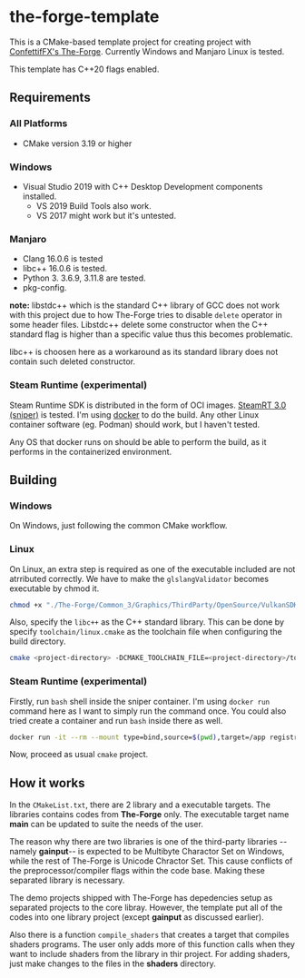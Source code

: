 # the-forge-template

This is a CMake-based template project for creating project with [ConfettifFX's The-Forge](https://github.com/ConfettiFX/The-Forge). 
Currently Windows and Manjaro Linux is tested.

This template has C++20 flags enabled.

## Requirements

### All Platforms

* CMake version 3.19 or higher

### Windows

* Visual Studio 2019 with C++ Desktop Development components installed.
  * VS 2019 Build Tools also work.
  * VS 2017 might work but it's untested.

### Manjaro

* Clang 16.0.6 is tested
* libc++ 16.0.6 is tested.
* Python 3. 3.6.9, 3.11.8 are tested.
* pkg-config.

**note:** libstdc++ which is the standard C++ library of GCC does not work with this project due to how The-Forge tries
to disable `delete` operator in some header files. Libstdc++ delete some constructor when the C++ standard flag is
higher than a specific value thus this becomes problematic.

libc++ is choosen here as a workaround as its standard library does not contain such deleted constructor.

### Steam Runtime (experimental)

Steam Runtime SDK is distributed in the form of OCI images. [SteamRT 3.0 (sniper)](https://gitlab.steamos.cloud/steamrt/sniper/sdk)
is tested. I'm using [docker](https://www.docker.com/) to do the build. Any other Linux container software (eg. Podman)
should work, but I haven't tested.

Any OS that docker runs on should be able to perform the build, as it performs in the containerized environment.

## Building

### Windows

On Windows, just following the common CMake workflow. 

### Linux
On Linux, an extra step is required as one of the executable included are not atrributed correctly. We have to
make the `glslangValidator` becomes executable by chmod it.

```sh
chmod +x "./The-Forge/Common_3/Graphics/ThirdParty/OpenSource/VulkanSDK/bin/Linux/glslangValidator"
```

Also, specify the `libc++` as the C++ standard library. This can be done by specify `toolchain/linux.cmake` as
the toolchain file when configuring the build directory.

```sh
cmake <project-directory> -DCMAKE_TOOLCHAIN_FILE=<project-directory>/toolchain/linux.cmake    
```

### Steam Runtime (experimental)

Firstly, run `bash` shell inside the sniper container. I'm using `docker run` command here as I want to simply run the command once.
You could also tried create a container and run `bash` inside there as well.

```sh
docker run -it --rm --mount type=bind,source=$(pwd),target=/app registry.gitlab.steamos.cloud/steamrt/sniper/sdk bash
```

Now, proceed as usual `cmake` project.

## How it works

In the `CMakeList.txt`, there are 2 library and a executable targets. The libraries contains codes from **The-Forge**
only. The executable target name **main** can be updated to suite the needs of the user.

The reason why there are two libraries is one of the third-party libraries -- namely **gainput**-- is expected to be
Multibyte Charactor Set on Windows, while the rest of The-Forge is Unicode Chractor Set. This cause conflicts
of the preprocessor/compiler flags within the code base. Making these separated library is necessary.

The demo projects shipped with The-Forge has depedencies setup as separated projects to the core libray. However,
the template put all of the codes into one library project (except **gainput** as discussed earlier).

Also there is a function `compile_shaders` that creates a target that compiles shaders programs. The user only adds
more of this function calls when they want to include shaders from the library in thir project. For adding shaders,
just make changes to the files in the **shaders** directory. 